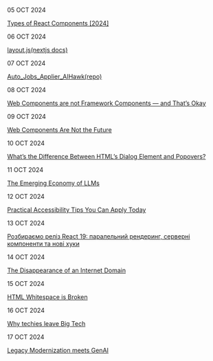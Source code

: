 05 OCT 2024

[Types of React Components [2024]](https://www.robinwieruch.de/react-component-types/)

06 OCT 2024

[layout.js(nextjs docs)](https://nextjs.org/docs/app/api-reference/file-conventions/layout)

07 OCT 2024

[Auto_Jobs_Applier_AIHawk(repo)](https://github.com/feder-cr/Auto_Jobs_Applier_AIHawk)

08 OCT 2024

[Web Components are not Framework Components — and That’s Okay](https://lea.verou.me/blog/2024/wcs-vs-frameworks/?utm_source=tldrwebdev)

09 OCT 2024

[Web Components Are Not the Future](https://dev.to/ryansolid/web-components-are-not-the-future-48bh)

10 OCT 2024

[What’s the Difference Between HTML’s Dialog Element and Popovers? ](https://frontendmasters.com/blog/whats-the-difference-between-htmls-dialog-element-and-popovers/)

11 OCT 2024

[The Emerging Economy of LLMs](https://medium.com/wix-engineering/the-emerging-economy-of-llms-883f2ab13067)

12 OCT 2024

[Practical Accessibility Tips You Can Apply Today](https://piccalil.li/blog/practical-accessibility-tips-you-can-apply-today/)


13 OCT 2024

[Розбираємо реліз React 19: паралельний рендеринг, серверні компоненти та нові хуки](https://dou.ua/forums/topic/50385/)

14 OCT 2024

[The Disappearance of an Internet Domain](https://every.to/p/the-disappearance-of-an-internet-domain)

15 OCT 2024

[HTML Whitespace is Broken](https://blog.dwac.dev/posts/html-whitespace)

16 OCT 2024

[Why techies leave Big Tech](https://newsletter.pragmaticengineer.com/p/leaving-big-tech)


17 OCT 2024

[Legacy Modernization meets GenAI](https://www.martinfowler.com/articles/legacy-modernization-gen-ai.html)